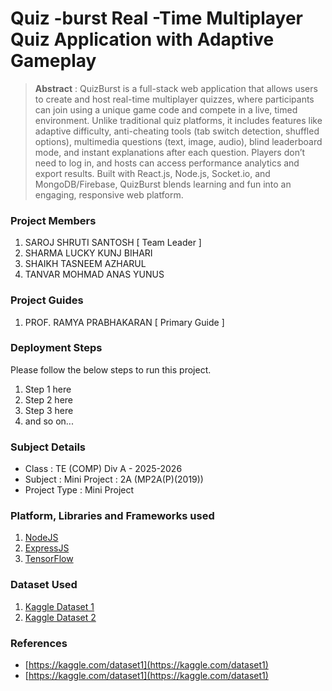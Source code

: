 # Quiz -burst Real -Time Multiplayer Quiz Application  with Adaptive Gameplay

> **Abstract** : QuizBurst is a full-stack web application that allows users to create and host real-time multiplayer quizzes, where participants can join using a unique game code and compete in a live, timed environment. Unlike traditional quiz platforms, it includes features like adaptive difficulty, anti-cheating tools (tab switch detection, shuffled options), multimedia questions (text, image, audio), blind leaderboard mode, and instant explanations after each question. Players don’t need to log in, and hosts can access performance analytics and export results. Built with React.js, Node.js, Socket.io, and MongoDB/Firebase, QuizBurst blends learning and fun into an engaging, responsive web platform.

### Project Members
1. SAROJ SHRUTI SANTOSH  [ Team Leader ] 
2. SHARMA LUCKY KUNJ BIHARI 
3. SHAIKH TASNEEM AZHARUL 
4. TANVAR MOHMAD ANAS YUNUS 

### Project Guides
1. PROF. RAMYA PRABHAKARAN  [ Primary Guide ] 

### Deployment Steps
Please follow the below steps to run this project.
1. Step 1 here
2. Step 2 here
3. Step 3 here
3. and so on...

### Subject Details
- Class : TE (COMP) Div A - 2025-2026
- Subject : Mini Project : 2A (MP2A(P)(2019))
- Project Type : Mini Project

### Platform, Libraries and Frameworks used
1. [NodeJS](https://nodejs.org)
2. [ExpressJS](https://expressjs.org)
3. [TensorFlow](https://tensorflowjs.com)

### Dataset Used
1. [Kaggle Dataset 1](https://kaggle.com/dataset1)
2. [Kaggle Dataset 2](https://kaggle.com/dataset2)

### References
- [https://kaggle.com/dataset1](https://kaggle.com/dataset1)
- [https://kaggle.com/dataset1](https://kaggle.com/dataset1)
